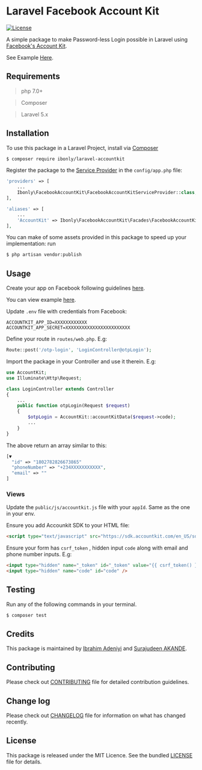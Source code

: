# Laravel Facebook Account Kit
[![License](http://img.shields.io/:license-mit-blue.svg)](https://github.com/andela-sakande/PotatoORM/blob/master/LICENSE)

A simple package to make Password-less Login possible in Laravel using [Facebook's Account Kit](https://developers.facebook.com/docs/accountkit).

See Example [Here](https://lagosworkshop.herokuapp.com).

## Requirements
>php 7.0+

>Composer

>Laravel 5.x

## Installation
To use this package in a Laravel Project, install via [Composer](https://getcomposer.org/)
```bash
$ composer require ibonly/laravel-accountkit
```
Register the package to the [Service Provider](https://laravel.com/docs/5.4/providers) in the `config/app.php` file:
```php
'providers' => [
    ...
    Ibonly\FacebookAccountKit\FacebookAccountKitServiceProvider::class,
],

'aliases' => [
    ...
    'AccountKit' => Ibonly\FacebookAccountKit\Facades\FacebookAccountKitFacade::class,
],
```
You can make of some assets provided in this package to speed up your implementation:
run
```bash
$ php artisan vendor:publish
```

## Usage
Create your app on Facebook following guidelines [here](https://developers.facebook.com/docs/accountkit).

You can view example [here](https://m.dotdev.co/implementing-account-kit-in-laravel-a40fbce516ad).

Update `.env` file with credentials from Facebook:
```env
ACCOUNTKIT_APP_ID=XXXXXXXXXXXX
ACCOUNTKIT_APP_SECRET=XXXXXXXXXXXXXXXXXXXXXXXX
```

Define your route in `routes/web.php`. E.g:
```php
Route::post('/otp-login', 'LoginController@otpLogin');
```

Import the package in your Controller and use it therein. E.g:
```php
use AccountKit;
use Illuminate\Http\Request;

class LoginController extends Controller
{
    ...
    public function otpLogin(Request $request)
    {
        $otpLogin = AccountKit::accountKitData($request->code);
        ...
    }
}
```
The above return an array similar to this:
```php
[▼
  "id" => "1802782826673865"
  "phoneNumber" => "+234XXXXXXXXXXX",
  "email" => ""
]
```

### Views
Update the `public/js/accountkit.js` file with your `appId`. Same as the one in your env.

Ensure you add Accounkit SDK to your HTML file:
```html
<script type="text/javascript" src="https://sdk.accountkit.com/en_US/sdk.js"></script>
```
Ensure your form has `csrf_token` , hidden input `code` along with email and phone number inputs. E.g:
```html
<input type="hidden" name="_token" id="_token" value="{{ csrf_token() }}">
<input type="hidden" name="code" id="code" />
```

## Testing

Run any of the following commands in your terminal.
```bash
$ composer test
```

## Credits

This package is maintained by [Ibrahim Adeniyi](ibonly01@gmail.com) and [Surajudeen AKANDE](surajudeen.akande@andela.com).

## Contributing

Please check out [CONTRIBUTING](CONTRIBUTING.md) file for detailed contribution guidelines.
## Change log

Please check out [CHANGELOG](CHANGELOG.md) file for information on what has changed recently.
## License

This package is released under the MIT Licence. See the bundled [LICENSE](LICENSE.md) file for details.
